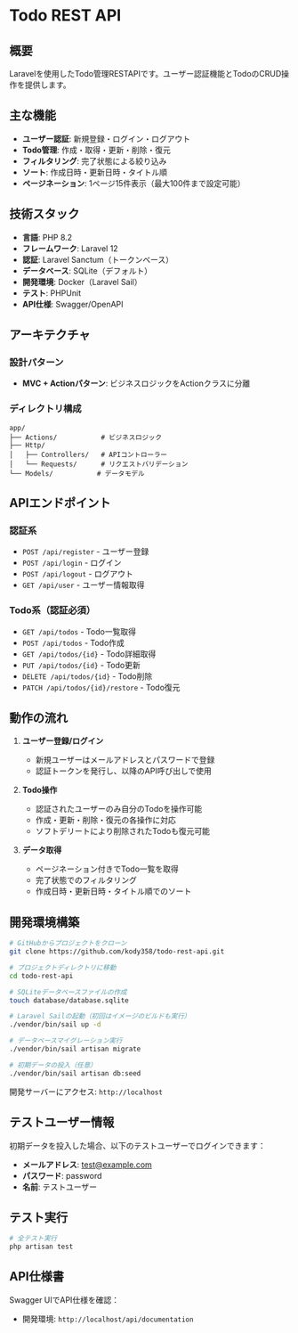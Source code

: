# Todo REST API

## 概要

Laravelを使用したTodo管理RESTAPIです。ユーザー認証機能とTodoのCRUD操作を提供します。

## 主な機能

- **ユーザー認証**: 新規登録・ログイン・ログアウト
- **Todo管理**: 作成・取得・更新・削除・復元
- **フィルタリング**: 完了状態による絞り込み
- **ソート**: 作成日時・更新日時・タイトル順
- **ページネーション**: 1ページ15件表示（最大100件まで設定可能）

## 技術スタック

- **言語**: PHP 8.2
- **フレームワーク**: Laravel 12
- **認証**: Laravel Sanctum（トークンベース）
- **データベース**: SQLite（デフォルト）
- **開発環境**: Docker（Laravel Sail）
- **テスト**: PHPUnit
- **API仕様**: Swagger/OpenAPI

## アーキテクチャ

### 設計パターン
- **MVC + Actionパターン**: ビジネスロジックをActionクラスに分離

### ディレクトリ構成
```
app/
├── Actions/           # ビジネスロジック
├── Http/
│   ├── Controllers/   # APIコントローラー
│   └── Requests/      # リクエストバリデーション
└── Models/           # データモデル
```

## APIエンドポイント

### 認証系
- `POST /api/register` - ユーザー登録
- `POST /api/login` - ログイン
- `POST /api/logout` - ログアウト
- `GET /api/user` - ユーザー情報取得

### Todo系（認証必須）
- `GET /api/todos` - Todo一覧取得
- `POST /api/todos` - Todo作成
- `GET /api/todos/{id}` - Todo詳細取得
- `PUT /api/todos/{id}` - Todo更新
- `DELETE /api/todos/{id}` - Todo削除
- `PATCH /api/todos/{id}/restore` - Todo復元

## 動作の流れ

1. **ユーザー登録/ログイン**
   - 新規ユーザーはメールアドレスとパスワードで登録
   - 認証トークンを発行し、以降のAPI呼び出しで使用

2. **Todo操作**
   - 認証されたユーザーのみ自分のTodoを操作可能
   - 作成・更新・削除・復元の各操作に対応
   - ソフトデリートにより削除されたTodoも復元可能

3. **データ取得**
   - ページネーション付きでTodo一覧を取得
   - 完了状態でのフィルタリング
   - 作成日時・更新日時・タイトル順でのソート

## 開発環境構築

```bash
# GitHubからプロジェクトをクローン
git clone https://github.com/kody358/todo-rest-api.git

# プロジェクトディレクトリに移動
cd todo-rest-api

# SQLiteデータベースファイルの作成
touch database/database.sqlite

# Laravel Sailの起動（初回はイメージのビルドも実行）
./vendor/bin/sail up -d

# データベースマイグレーション実行
./vendor/bin/sail artisan migrate

# 初期データの投入（任意）
./vendor/bin/sail artisan db:seed
```

開発サーバーにアクセス: `http://localhost`

## テストユーザー情報

初期データを投入した場合、以下のテストユーザーでログインできます：

- **メールアドレス**: test@example.com
- **パスワード**: password
- **名前**: テストユーザー

## テスト実行

```bash
# 全テスト実行
php artisan test
```

## API仕様書

Swagger UIでAPI仕様を確認：
- 開発環境: `http://localhost/api/documentation`
